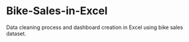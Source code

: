 # Bike-Sales-in-Excel
Data cleaning process and dashboard creation in Excel using bike sales dataset.
